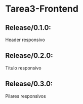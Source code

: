 # Tarea3-Frontend

## Release/0.1.0:
Header responsivo

## Release/0.2.0:
Titulo responsivo

## Release/0.3.0:
Pilares responsivos